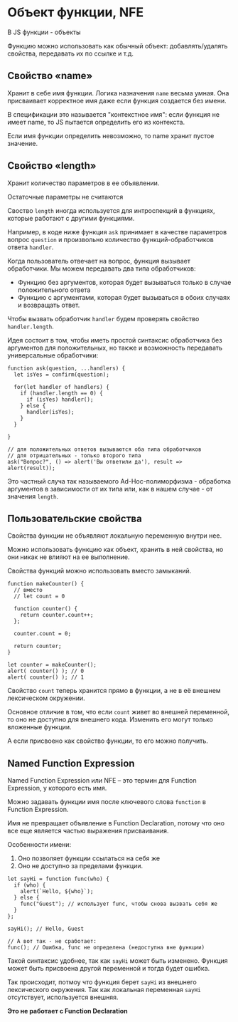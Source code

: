 # Объект функции, NFE

В JS функции - объекты

Функцию можно использовать как обычный объект: добавлять/удалять свойства, передавать их по ссылке и т.д.

## Свойство «name»

Хранит в себе имя функции. Логика назначения `name` весьма умная. Она присваивает корректное имя даже если функция создается без имени.

В спецификации это называется "контекстное имя": если функция не имеет name, то JS пытается определить его из контекста.

Если имя функции определить невозможно, то name хранит пустое значение.

## Свойство «length»

Хранит количество параметров в ее объявлении.

Остаточные параметры не считаются

Своство `length` иногда используется для интроспекций в функциях, которые работают с другими функциями.

Например, в коде ниже функция `ask` принимает в качестве параметров  вопрос `question` и произвольно количество функций-обработчиков ответа `handler`.

Когда пользователь отвечает на вопрос, функция вызывает обработчики. Мы можем передавать два типа обработчиков:

- Функцию без аргументов, которая будет вызываться только в случае положительного ответа
- Функцию с аргументами, которая будет вызываться в обоих случаях и возвращать ответ.

Чтобы вызвать обработчик `handler` будем проверять свойство `handler.length`.

Идея состоит в том, чтобы иметь простой синтаксис обработчика без аргументов для положительных, но также и возможность передавать универсальные обработчики:

```
function ask(question, ...handlers) {
  let isYes = confirm(question);

  for(let handler of handlers) {
    if (handler.length == 0) {
      if (isYes) handler();
    } else {
      handler(isYes);
    }
  }

}

// для положительных ответов вызываются оба типа обработчиков
// для отрицательных - только второго типа
ask("Вопрос?", () => alert('Вы ответили да'), result => alert(result));
```

Это частный случа так называемого Ad-Hoc-полиморфизма - обработка аргументов в зависимости от их типа или, как в нашем случае - от значения `length`.

## Пользовательские свойства

Свойства функции не объявляют локальную переменную внутри нее.

Можно использовать функцию как объект, хранить в ней свойства, но они никак не влияют на ее выполнение.

Свойства функций можно использовать вместо замыканий.

```
function makeCounter() {
  // вместо
  // let count = 0

  function counter() {
    return counter.count++;
  };

  counter.count = 0;

  return counter;
}

let counter = makeCounter();
alert( counter() ); // 0
alert( counter() ); // 1
```

Свойство `count` теперь хранится прямо в функции, а не в её внешнем лексическом окружении.

Основное отличие в том, что если `count` живет во внешней переменной, то оно не доступно для внешнего кода. Изменить его могут только вложенные функции. 

А если присвоено как свойство функции, то его можно получить.

## Named Function Expression

Named Function Expression или NFE – это термин для Function Expression, у которого есть имя.

Можно задавать функции имя после ключевого слова `function` в Function Expression.

Имя не превращает объявление в Function Declaration, потому что оно все еще является частью выражения присваивания.

Особенности имени:

1. Оно позволяет функции ссылаться на себя же
2. Оно не доступно за пределами функции.

```
let sayHi = function func(who) {
  if (who) {
    alert(`Hello, ${who}`);
  } else {
    func("Guest"); // использует func, чтобы снова вызвать себя же
  }
};

sayHi(); // Hello, Guest

// А вот так - не cработает:
func(); // Ошибка, func не определена (недоступна вне функции)
```

Такой синтаксис удобнее, так как `sayHi` может быть изменено. Функция может быть присвоена другой переменной и тогда будет ошибка.

Так происходит, потмоу что функция берет `sayHi` из внешнего лексического окружения. Так как локальная переменная `sayHi` отсутствует, используется внешняя.

**Это не работает с Function Declaration**

